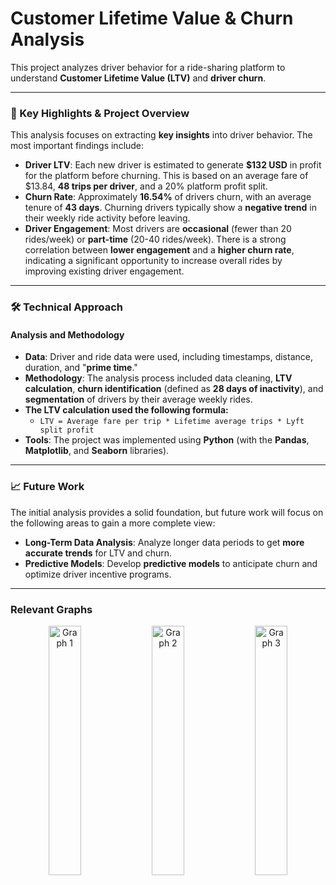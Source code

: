 # Customer Lifetime Value & Churn Analysis

This project analyzes driver behavior for a ride-sharing platform to understand **Customer Lifetime Value (LTV)** and **driver churn**.

---

### **🎯 Key Highlights & Project Overview**

This analysis focuses on extracting **key insights** into driver behavior. The most important findings include:

* **Driver LTV**: Each new driver is estimated to generate **$132 USD** in profit for the platform before churning. This is based on an average fare of $13.84, **48 trips per driver**, and a 20% platform profit split.
* **Churn Rate**: Approximately **16.54%** of drivers churn, with an average tenure of **43 days**. Churning drivers typically show a **negative trend** in their weekly ride activity before leaving.
* **Driver Engagement**: Most drivers are **occasional** (fewer than 20 rides/week) or **part-time** (20-40 rides/week). There is a strong correlation between **lower engagement** and a **higher churn rate**, indicating a significant opportunity to increase overall rides by improving existing driver engagement.

---

### **🛠️ Technical Approach**

#### **Analysis and Methodology**

* **Data**: Driver and ride data were used, including timestamps, distance, duration, and "**prime time**."
* **Methodology**: The analysis process included data cleaning, **LTV calculation**, **churn identification** (defined as **28 days of inactivity**), and **segmentation** of drivers by their average weekly rides.
* **The LTV calculation used the following formula:**
    * `LTV = Average fare per trip * Lifetime average trips * Lyft split profit`
* **Tools**: The project was implemented using **Python** (with the **Pandas**, **Matplotlib**, and **Seaborn** libraries).

---

### **📈 Future Work**

The initial analysis provides a solid foundation, but future work will focus on the following areas to gain a more complete view:

* **Long-Term Data Analysis**: Analyze longer data periods to get **more accurate trends** for LTV and churn.
* **Predictive Models**: Develop **predictive models** to anticipate churn and optimize driver incentive programs.

---

### **Relevant Graphs**

<div align="center">
  <img src="https://github.com/user-attachments/assets/ca61d661-0f5d-4df1-b74c-95318982d226" alt="Graph 1" width="32%" />
  <img src="https://github.com/user-attachments/assets/3e16266b-8592-4ab5-a89c-9c43fb568f2b" alt="Graph 2" width="32%" />
  <img src="https://github.com/user-attachments/assets/7dfd2452-79c4-49c7-ad6f-06ad8152a9d4" alt="Graph 3" width="32%" />
</div>

